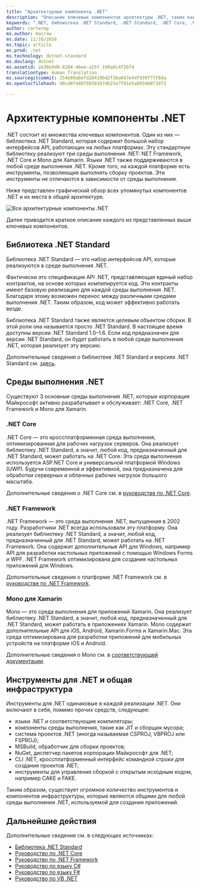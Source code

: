 ```yaml
---
title: "Архитектурные компоненты .NET"
description: "Описание ключевых компонентов архитектуры .NET, таких как библиотека .NET Standard, среды выполнения .NET и инструменты."
keywords: ".NET, библиотека .NET Standard, .NET Standard, .NET Core, .NET Framework, Xamarin, MSBuild, C#, F #, VB и компиляторы"
author: cartermp
ms.author: mairaw
ms.date: 11/16/2016
ms.topic: article
ms.prod: .net
ms.technology: dotnet-standard
ms.devlang: dotnet
ms.assetid: 2e38e9d9-8284-46ee-a15f-199adc4f26f4
translationtype: Human Translation
ms.sourcegitcommit: 254e89abefd28419bd2f36a047e4df939f7ff8da
ms.openlocfilehash: d0cd8f44876038167db23e7fd1e5a893460f3d73

---
```


# <a name="net-architectural-components"></a>Архитектурные компоненты .NET

.NET состоит из множества ключевых компонентов.  Один из них — библиотека .NET Standard, которая содержит большой набор интерфейсов API, работающих на любых платформах.  Эту стандартную библиотеку реализуют три среды выполнения .NET: NET Framework, .NET Core и Mono для Xamarin.  Языки .NET также поддерживаются в любой среде выполнения .NET.  Кроме того, на каждой платформе есть инструменты, позволяющие выполнять сборку проектов.  Эти инструменты не отличаются в зависимости от среды выполнения.

Ниже представлен графический обзор всех упомянутых компонентов .NET и их места в общей архитектуре.

![Все архитектурные компоненты .NET](media/components.png)

Далее приводится краткое описание каждого из представленных выше ключевых компонентов.  

## <a name="net-standard-library"></a>Библиотека .NET Standard

Библиотека .NET Standard — это набор интерфейсов API, которые реализуются в среде выполнения .NET.

Фактически это спецификация API .NET, представляющая единый набор контрактов, на основе которых компилируется код.  Эти контракты имеют базовую реализацию для каждой среды выполнения .NET.  Благодаря этому возможен перенос между различными средами выполнения .NET. Таким образом, код может эффективно работать везде.

Библиотека .NET Standard также является целевым объектом сборки. В этой роли она называется просто .NET Standard.  В настоящее время доступны версии .NET Standard 1.0–1.6.  Если код предназначен для версии .NET Standard, он будет работать в любой среде выполнения .NET, которая реализует эту версию.

Дополнительные сведения о библиотеке .NET Standard и версиях .NET Standard см. [здесь](library.md).

## <a name="net-runtimes"></a>Среды выполнения .NET

Существуют 3 основные среды выполнения .NET, которые корпорация Майкрософт активно разрабатывает и обслуживает: .NET Core, .NET Framework и Mono для Xamarin.

### <a name="net-core"></a>.NET Core

.NET Core — это кроссплатформенная среда выполнения, оптимизированная для рабочих нагрузок серверов.  Она реализует библиотеку .NET Standard, а значит, любой код, предназначенный для .NET Standard, может работать на .NET Core.  Эта среда выполнения используется ASP.NET Core и универсальной платформой Windows (UWP).  Будучи современной и эффективной, она предназначена для обработки серверных и облачных рабочих нагрузок большого масштаба.

Дополнительные сведения о .NET Core см. в [руководстве по .NET Core](../core/index.md).

### <a name="net-framework"></a>.NET Framework

.NET Framework — это среда выполнения .NET, выпущенная в 2002 году.  Разработчики .NET всегда использовали эту платформу.  Она реализует библиотеку .NET Standard, а значит, любой код, предназначенный для .NET Standard, может работать на .NET Framework.  Она содержит дополнительные API для Windows, например API для разработки настольных приложений с помощью Windows Forms и WPF.  .NET Framework оптимизирована для создания настольных приложений для Windows.

Дополнительные сведения о платформе .NET Framework см. в [руководстве по .NET Framework](../framework/index.md).

### <a name="mono-for-xamarin"></a>Mono для Xamarin

Mono — это среда выполнения для приложений Xamarin.  Она реализует библиотеку .NET Standard, а значит, любой код, предназначенный для .NET Standard, может работать в приложениях Xamarin.  Mono содержит дополнительные API для iOS, Android, Xamarin.Forms и Xamarin.Mac.  Эта среда оптимизирована для разработки приложений для мобильных устройств на платформе iOS и Android.

Дополнительные сведения о Mono см. в [соответствующей документации](http://www.mono-project.com/docs/).

## <a name="net-tooling-and-common-infrastructure"></a>Инструменты для .NET и общая инфраструктура

Инструменты для .NET одинаковые в каждой реализации .NET.  Они включают в себя, помимо прочих средств, следующее:

* языки .NET и соответствующие компиляторы;
* компоненты среды выполнения, такие как JIT и сборщик мусора;
* система проектов .NET (иногда называемая CSPROJ, VBPROJ или FSPROJ);
* MSBuild, обработчик для сборки проектов;
* NuGet, диспетчер пакетов корпорации Майкрософт для .NET;
* CLI .NET, кроссплатформенный интерфейс командной строки для создания проектов .NET;
* инструменты для управления сборкой с открытым исходным кодом, например CAKE и FAKE.

Таким образом, существует огромное количество инструментов и компонентов инфраструктуры, которые являются общими для любой среды выполнения .NET, используемой для создания приложений.

## <a name="next-steps"></a>Дальнейшие действия

Дополнительные сведения см. в следующих источниках:

* [Библиотека .NET Standard](library.md)
* [Руководство по .NET Core](../core/index.md)
* [Руководство по .NET Framework](../framework/index.md)
* [Руководство по языку C#](../csharp/index.md)
* [Руководство по языку F#](../csharp/index.md)
* [Руководство по VB .NET](../csharp/index.md)


<!--HONumber=Nov16_HO3-->


